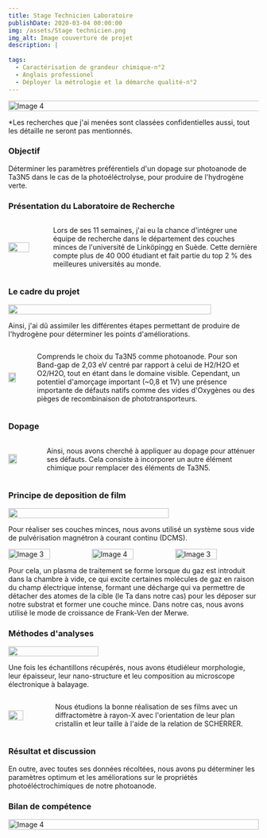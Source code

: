 ```yaml
---
title: Stage Technicien Laboratoire
publishDate: 2020-03-04 00:00:00
img: /assets/Stage technicien.png
img_alt: Image couverture de projet
description: |
  
tags: 
  - Caractérisation de grandeur chimique-n°2
  - Anglais professionel
  - Déployer la métrologie et la démarche qualité-n°2
---
```

<div style="display:flex; justify-content:center;">
    <img src="/assets/Chaine-stage.png" alt="Image 4" width="160%">
</div>

*Les recherches que j'ai menées sont classées confidentielles aussi, tout les détaille ne seront pas mentionnés.

### Objectif
Déterminer les paramètres préférentiels d'un dopage sur photoanode de Ta3N5 dans le cas de la photoéléctrolyse, pour produire de l'hydrogène verte.

### Présentation du Laboratoire de Recherche

<div style="display:flex; align-items:center;">
    <img src="/assets/Présentation labo.png"  width="60%" style="margin-right:10px;">
    <p style="margin-left:10px;"> Lors de ses 11 semaines, j'ai eu la chance d'intégrer une équipe de recherche dans le département des couches minces de l'université de Linköpingg en Suède. Cette dernière compte plus de 40 000 étudiant et fait partie du top 2 % des meilleures universités au monde. 
    </p>
</div>

### Le cadre du projet
<div style="display:flex; align-items:center;">
    <img src="/assets/Présentation projet.png"  width="90%" style="margin-right:10px;"style="margin-left:10px;">
</div>
<p>Ainsi, j'ai dû assimiler les différentes étapes permettant de produire de l'hydrogène pour déterminer les points d'améliorations.</p>
<div style="display:flex; align-items:center;">
    <img src="/assets/valeur Ta3N5.png"  width="40%" style="margin-right:10px;">
    <p style="margin-left:10px;"> Comprends le choix du Ta3N5 comme photoanode. 
    Pour son Band-gap de 2,03 eV centré par rapport à celui de H2/H2O et O2/H2O, tout en étant dans le domaine visible.
    Cependant, un potentiel d'amorçage important (~0,8 et 1V) une présence importante de défauts natifs comme des vides d'Oxygènes ou des pièges de recombinaison de phototransporteurs.
    </p>
</div>

### Dopage
<div style="display:flex; align-items:center;">
    <img src="/assets/dopage.png"  width="30%" style="margin-right:10px;">
    <p style="margin-left:10px;">Ainsi, nous avons cherché à appliquer au dopage pour atténuer ses défauts. Cela consiste à incorporer un autre élément chimique pour remplacer des éléments de Ta3N5.
    </p>
</div>

### Principe de deposition de film
<div style="display:flex; align-items:center;">
    <img src="/assets/RR.png"  width="80%" style="margin-right:10px;"style="margin-left:10px;">
</div>
<p> Pour réaliser ses couches minces, nous avons utilisé un système sous vide de pulvérisation magnétron à courant continu (DCMS).</p>
<div style="display:flex; justify-content:center;">
    <img src="/assets/Fonctionnement RR.png" alt="Image 3" width="50%">
    <img src="/assets/Principe deposition.png" alt="Image 4" width="50%">
    <img src="/assets/3couches.png" alt="Image 3" width="50%">
</div>
<p>Pour cela, un plasma de traitement se forme lorsque du gaz est introduit dans la chambre à vide, ce qui excite certaines molécules de gaz en raison du champ électrique intense, formant une décharge qui va permettre de détacher des atomes de la cible (le Ta dans notre cas) pour les déposer sur notre substrat et former une couche mince. Dans notre cas, nous avons utilisé le mode de croissance de Frank-Ven der Merwe.</p>


### Méthodes d'analyses
<div style="display:flex; align-items:center;">
    <img src="/assets/MEB.png"  width="60%" style="margin-right:10px;"style="margin-left:10px;">
</div>
<p>Une fois les échantillons récupérés, nous avons étudiéleur morphologie, leur épaisseur, leur nano-structure et leu composition au microscope électronique à balayage.</p>
<div style="display:flex; align-items:center;">
    <img src="/assets/DRX.png"  width="40%" style="margin-right:10px;">
    <p style="margin-left:10px;">Nous étudions la bonne réalisation de ses films avec un diffractomètre à rayon-X avec l'orientation de leur plan cristallin et leur taille à l'aide de la relation de SCHERRER.
    </p>
</div>

### Résultat et discussion
En outre, avec toutes ses données récoltées, nous avons pu déterminer les paramètres optimum et les améliorations sur le propriétés photoéléctrochimiques de notre photoanode.

### Bilan de compétence 
<div style="display:flex; justify-content:center;">
    <img src="/assets/SWOT.jpg" alt="Image 4" width="100%">
</div>
